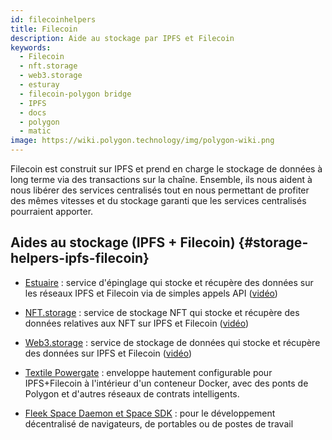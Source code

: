 ```yaml
---
id: filecoinhelpers
title: Filecoin
description: Aide au stockage par IPFS et Filecoin
keywords:
  - Filecoin
  - nft.storage
  - web3.storage
  - esturay
  - filecoin-polygon bridge
  - IPFS
  - docs
  - polygon
  - matic
image: https://wiki.polygon.technology/img/polygon-wiki.png
---
```


Filecoin est construit sur IPFS et prend en charge le stockage de données à long terme via des transactions sur la chaîne. Ensemble, ils nous aident à nous libérer des services centralisés tout en nous permettant de profiter des mêmes vitesses et du stockage garanti que les services centralisés pourraient apporter.

## Aides au stockage (IPFS + Filecoin) {#storage-helpers-ipfs-filecoin}

- [Estuaire](https://estuary.tech) : service d'épinglage qui stocke et récupère des données sur les réseaux IPFS et Filecoin via de simples appels API ([vidéo](https://www.youtube.com/watch?v=AHAMHbpioGw))

- [NFT.storage](https://nft.storage) : service de stockage NFT qui stocke et récupère des données relatives aux NFT sur IPFS et Filecoin ([vidéo](https://youtu.be/Ckb4RRJo-W0))

- [Web3.storage](https://web3.storage) : service de stockage de données qui stocke et récupère des données sur IPFS et Filecoin ([vidéo](https://youtu.be/lPEqg6oL3Nk))

- [Textile Powergate](https://docs.textile.io/powergate/) : enveloppe hautement configurable pour IPFS+Filecoin à l'intérieur d'un conteneur Docker, avec des ponts de Polygon et d'autres réseaux de contrats intelligents.

- [Fleek Space Daemon et Space SDK](https://fleek.co/space-sdk/) : pour le développement décentralisé de navigateurs, de portables ou de postes de travail

